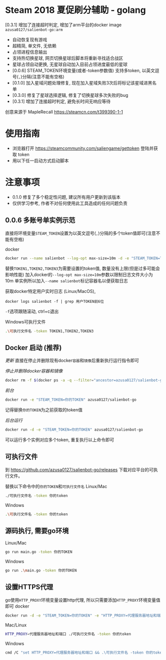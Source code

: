 # Steam 2018 夏促刷分辅助 - golang

[0.3.1] 增加了连接超时判定, 增加了arm平台的docker image `azusa0127/salienbot-go:arm`

- 自动恢复现有游戏
- 超精简, 单文件, 无依赖
- 占领进程信息输出
- 支持热切换星球, 网页切换星球后脚本将重新寻找适合战区
- 星球占领自动更换, 无星球自动加入目前占领进度最低的星球
- [0.0.6] STEAM_TOKEN环境变量(或者-token参数值) 支持多token, 以英文逗号(`,`)分隔(注意不能有空格)
- [0.1.0] 加入星域问题处理修复, 现在加入星域失败3次后将标记该星域进黑名单
- [0.3.0] 修复了星球选择逻辑, 修复了切换星球多次失败的bug
- [0.3.1] 增加了连接超时判定, 避免长时间无响应等待

创意来源于 MapleRecall https://steamcn.com/t399390-1-1

# 使用指南
- 浏览器打开 https://steamcommunity.com/saliengame/gettoken 登陆并获取 token
- 用以下任一启动方式启动脚本

# 注意事项
- 0.1.0 修复了多个稳定性问题, 建议所有用户更新到该版本
- 仅供学习参考, 作者不对任何使用此工具造成的任何问题负责

## 0.0.6 多账号单实例示范
直接将环境变量`STEAM_TOKEN`设置为以英文逗号(`,`)分隔的多个token值即可(注意不能有空格)

docker
```bash
docker run --name salienbot --log-opt max-size=10m -d -e "STEAM_TOKEN=TOKEN1,TOKEN2,TOKEN3" azusa0127/salienbot-go
```
替换`TOKEN1,TOKEN2,TOKEN3`为需要设置的token值, 数量没有上限(但是过多可能会影响性能)
加入docker的`--log-opt max-size=10m`参数以限制日志文件大小为10m
单实例所以加入`--name salienbot`标记容器名以便获取日志

获取docker特定用户实时日志 (Linux/MacOS),
```
docker logs salienbot -f | grep 用户TOKEN前6位
```
`-f`选项跟随滚动, ctrl+c退出


Windows可执行文件
```bash
.\可执行文件名 -token TOKEN1,TOKEN2,TOKEN3
```

## Docker 启动 (推荐)
*更新*
直接在停止并删除现有docker`容器`和`镜像`后重新执行运行指令即可

*停止并删除docker容器和镜像*
```bash
docker rm -f $(docker ps -a -q --filter="ancestor=azusa0127/salienbot-go") && docker rmi -f azusa0127/salienbot-go
```

*前台*
```bash
docker run -e "STEAM_TOKEN=你的TOKEN" azusa0127/salienbot-go
```
记得替换`你的TOKEN`为之前获取的token值

*后台运行*
```bash
docker run -d -e "STEAM_TOKEN=你的TOKEN" azusa0127/salienbot-go
```
可以运行多个实例对应多个token, 重复执行以上命令即可


## 可执行文件
到 https://github.com/azusa0127/salienbot-go/releases 下载对应平台的可执行文件。

替换以下命令中的`你的TOKEN`和`可执行文件名`
Linux/Mac
```bash
./可执行文件名 -token 你的token
```

Windows
```bash
.\可执行文件名 -token 你的token
```


## 源码执行, 需要go环境
Linux/Mac
```bash
go run main.go -token 你的TOKEN
```

Windows
```bash
go run .\main.go -token 你的TOKEN
```

## 设置HTTPS代理
go使用`HTTP_PROXY`环境变量设置http代理, 所以只需要添加`HTTP_PROXY`环境变量值即可
docker
```bash
docker run -d -e "STEAM_TOKEN=你的TOKEN" -e "HTTP_PROXY=代理服务器地址和端口" azusa0127/salienbot-go
```

Mac/Linux
```bash
HTTP_PROXY=代理服务器地址和端口 ./可执行文件名 -token 你的token
```

Windows
```bash
cmd /C "set HTTP_PROXY=代理服务器地址和端口 && .\可执行文件名 -token 你的token"
```
